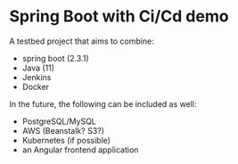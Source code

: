 # Spring Boot with Ci/Cd demo

A testbed project that aims to combine:
- spring boot (2.3.1)
- Java (11)
- Jenkins
- Docker

In the future, the following can be included as well:
- PostgreSQL/MySQL
- AWS (Beanstalk? S3?)
- Kubernetes (if possible)
- an Angular frontend application 